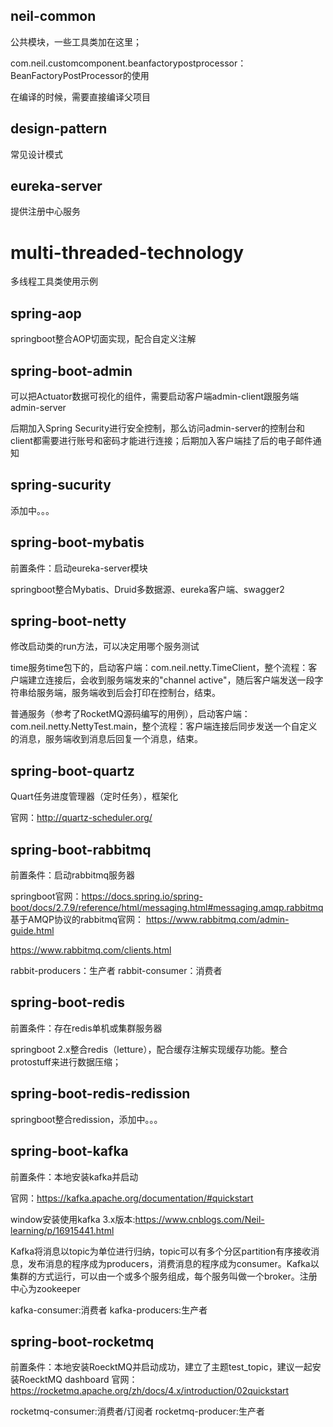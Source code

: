 ## neil-common
公共模块，一些工具类加在这里；

com.neil.customcomponent.beanfactorypostprocessor：BeanFactoryPostProcessor的使用


在编译的时候，需要直接编译父项目

## design-pattern
常见设计模式

## eureka-server
提供注册中心服务

# multi-threaded-technology
多线程工具类使用示例

## spring-aop
springboot整合AOP切面实现，配合自定义注解

## spring-boot-admin
可以把Actuator数据可视化的组件，需要启动客户端admin-client跟服务端admin-server

后期加入Spring Security进行安全控制，那么访问admin-server的控制台和client都需要进行账号和密码才能进行连接；后期加入客户端挂了后的电子邮件通知

## spring-sucurity
添加中。。。

## spring-boot-mybatis
前置条件：启动eureka-server模块

springboot整合Mybatis、Druid多数据源、eureka客户端、swagger2

## spring-boot-netty
修改启动类的run方法，可以决定用哪个服务测试

time服务time包下的，启动客户端：com.neil.netty.TimeClient，整个流程：客户端建立连接后，会收到服务端发来的"channel active"，随后客户端发送一段字符串给服务端，服务端收到后会打印在控制台，结束。

普通服务（参考了RocketMQ源码编写的用例），启动客户端：com.neil.netty.NettyTest.main，整个流程：客户端连接后同步发送一个自定义的消息，服务端收到消息后回复一个消息，结束。

## spring-boot-quartz
Quart任务进度管理器（定时任务），框架化

官网：http://quartz-scheduler.org/

## spring-boot-rabbitmq
前置条件：启动rabbitmq服务器

springboot官网：https://docs.spring.io/spring-boot/docs/2.7.9/reference/html/messaging.html#messaging.amqp.rabbitmq
基于AMQP协议的rabbitmq官网：
https://www.rabbitmq.com/admin-guide.html

https://www.rabbitmq.com/clients.html

rabbit-producers：生产者
rabbit-consumer：消费者

## spring-boot-redis
前置条件：存在redis单机或集群服务器

springboot 2.x整合redis（letture），配合缓存注解实现缓存功能。整合protostuff来进行数据压缩；

## spring-boot-redis-redission
springboot整合redission，添加中。。。

## spring-boot-kafka
前置条件：本地安装kafka并启动

官网：https://kafka.apache.org/documentation/#quickstart

window安装使用kafka 3.x版本:https://www.cnblogs.com/Neil-learning/p/16915441.html

Kafka将消息以topic为单位进行归纳，topic可以有多个分区partition有序接收消息，发布消息的程序成为producers，消费消息的程序成为consumer。Kafka以集群的方式运行，可以由一个或多个服务组成，每个服务叫做一个broker。注册中心为zookeeper

kafka-consumer:消费者
kafka-producers:生产者

## spring-boot-rocketmq
前置条件：本地安装RoecktMQ并启动成功，建立了主题test_topic，建议一起安装RoecktMQ dashboard
官网：https://rocketmq.apache.org/zh/docs/4.x/introduction/02quickstart

rocketmq-consumer:消费者/订阅者
rocketmq-producer:生产者